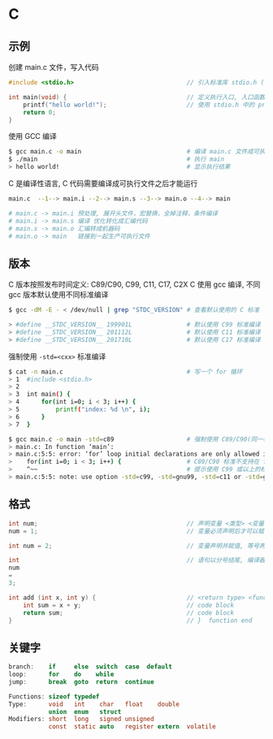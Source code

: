 <!--
 * @Author       : facsert
 * @Date         : 2023-05-25 19:20:02
 * @LastEditTime : 2023-07-28 11:46:18
 * @Description  : edit description
-->

# C

## 示例

创建 main.c 文件，写入代码

```c
#include <stdio.h>                               // 引入标准库 stdio.h (/usr/include/)

int main(void) {                                 // 定义执行入口, 入口函数名称固定为 main
    printf("hello world!");                      // 使用 stdio.h 中的 printf 函数
    return 0;
}
```

使用 GCC 编译

```bash
$ gcc main.c -o main                             # 编译 main.c 文件成可执行文件 main 
$ ./main                                         # 执行 main 
> hello world!                                   # 显示执行结果
```

C 是编译性语言, C 代码需要编译成可执行文件之后才能运行

```bash
main.c  --1--> main.i --2--> main.s --3--> main.o --4--> main

# main.c -> main.i 预处理, 展开头文件，宏替换，全掉注释，条件编译
# main.i -> main.s 编译 优化转化成汇编代码
# main.s -> main.o 汇编转成机器码
# main.o -> main   链接到一起生产可执行文件
```

## 版本

C 版本按照发布时间定义: C89/C90, C99, C11, C17, C2X
C 使用 gcc 编译, 不同 gcc 版本默认使用不同标准编译

```bash
$ gcc -dM -E - < /dev/null | grep "STDC_VERSION" # 查看默认使用的 C 标准

> #define __STDC_VERSION__ 199901L               # 默认使用 C99 标准编译
> #define __STDC_VERSION__ 201112L               # 默认使用 C11 标准编译
> #define __STDC_VERSION__ 201710L               # 默认使用 C17 标准编译
```

强制使用 `-std=<cxx>` 标准编译

```bash
$ cat -n main.c                                  # 写一个 for 循环
> 1  #include <stdio.h>
> 2
> 3  int main() {
> 4      for(int i=0; i < 3; i++) {
> 5          printf("index: %d \n", i);
> 6      }
> 7  }

$ gcc main.c -o main -std=c89                    # 强制使用 C89/C90(同一标准不同叫法) 编译
> main.c: In function ‘main’:
> main.c:5:5: error: ‘for’ loop initial declarations are only allowed in C99 or C11 mode
>    for(int i=0; i < 3; i++) {                  # C89/C90 标准不支持在 for 循环内定义变量
>    ^~~                                         # 提示使用 C99 或以上的标准编译
> main.c:5:5: note: use option -std=c99, -std=gnu99, -std=c11 or -std=gnu11 to compile your code
```

## 格式

```c
int num;                                         // 声明变量 <类型> <变量名>; 分号是必须的
num = 1;                                         // 变量必须声明后才可以赋值

int num = 2;                                     // 变量声明并赋值, 等号两边空格不是必须

int                                              // 语句以分号结尾, 编译器会忽略换行
num
=
3;
```

```c
int add (int x, int y) {                         // <return type> <function name> (<arg type> <arg name>) {  
    int sum = x + y;                             // code block
    return sum;                                  // code block
}                                                // }  function end
```

## 关键字

```c
branch:    if     else  switch  case  default
loop:      for    do    while
jump:      break  goto  return  continue 

Functions: sizeof typedef 
Type:      void   int    char   float    double 
           union  enum   struct   
Modifiers: short  long   signed unsigned 
           const  static auto   register extern  volatile
```
